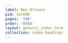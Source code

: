 ```yaml
---
label: New Orleans
pid: term90
pages: '740'
order: '0704'
layout: generic_index_term
collection: index-headings
---
```

